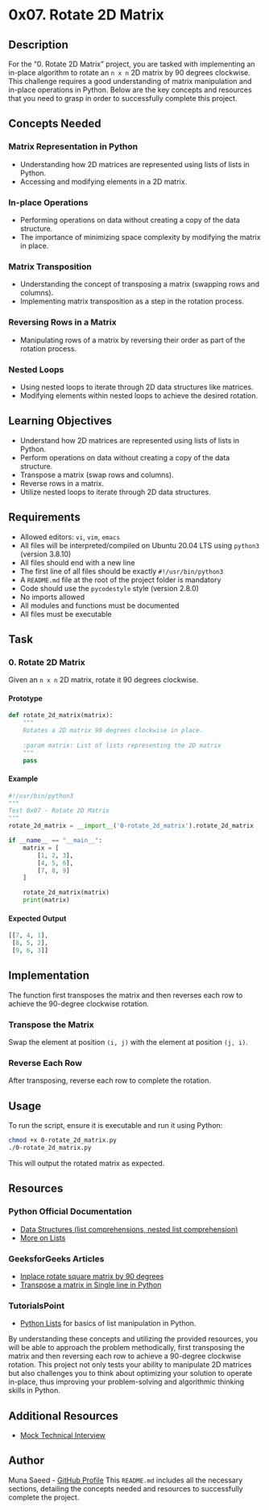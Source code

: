 # 0x07. Rotate 2D Matrix

## Description

For the “0. Rotate 2D Matrix” project, you are tasked with implementing an in-place algorithm to rotate an `n x n` 2D matrix by 90 degrees clockwise. This challenge requires a good understanding of matrix manipulation and in-place operations in Python. Below are the key concepts and resources that you need to grasp in order to successfully complete this project.

## Concepts Needed

### Matrix Representation in Python

- Understanding how 2D matrices are represented using lists of lists in Python.
- Accessing and modifying elements in a 2D matrix.

### In-place Operations

- Performing operations on data without creating a copy of the data structure.
- The importance of minimizing space complexity by modifying the matrix in place.

### Matrix Transposition

- Understanding the concept of transposing a matrix (swapping rows and columns).
- Implementing matrix transposition as a step in the rotation process.

### Reversing Rows in a Matrix

- Manipulating rows of a matrix by reversing their order as part of the rotation process.

### Nested Loops

- Using nested loops to iterate through 2D data structures like matrices.
- Modifying elements within nested loops to achieve the desired rotation.

## Learning Objectives

- Understand how 2D matrices are represented using lists of lists in Python.
- Perform operations on data without creating a copy of the data structure.
- Transpose a matrix (swap rows and columns).
- Reverse rows in a matrix.
- Utilize nested loops to iterate through 2D data structures.

## Requirements

- Allowed editors: `vi`, `vim`, `emacs`
- All files will be interpreted/compiled on Ubuntu 20.04 LTS using `python3` (version 3.8.10)
- All files should end with a new line
- The first line of all files should be exactly `#!/usr/bin/python3`
- A `README.md` file at the root of the project folder is mandatory
- Code should use the `pycodestyle` style (version 2.8.0)
- No imports allowed
- All modules and functions must be documented
- All files must be executable

## Task

### 0. Rotate 2D Matrix

Given an `n x n` 2D matrix, rotate it 90 degrees clockwise.

#### Prototype
```python
def rotate_2d_matrix(matrix):
    """
    Rotates a 2D matrix 90 degrees clockwise in place.
    
    :param matrix: List of lists representing the 2D matrix
    """
    pass
```

#### Example

```python
#!/usr/bin/python3
"""
Test 0x07 - Rotate 2D Matrix
"""
rotate_2d_matrix = __import__('0-rotate_2d_matrix').rotate_2d_matrix

if __name__ == "__main__":
    matrix = [
        [1, 2, 3],
        [4, 5, 6],
        [7, 8, 9]
    ]

    rotate_2d_matrix(matrix)
    print(matrix)
```

#### Expected Output

```python
[[7, 4, 1],
 [8, 5, 2],
 [9, 6, 3]]
```

## Implementation

The function first transposes the matrix and then reverses each row to achieve the 90-degree clockwise rotation.

### Transpose the Matrix
Swap the element at position `(i, j)` with the element at position `(j, i)`.

### Reverse Each Row
After transposing, reverse each row to complete the rotation.

## Usage

To run the script, ensure it is executable and run it using Python:

```bash
chmod +x 0-rotate_2d_matrix.py
./0-rotate_2d_matrix.py
```

This will output the rotated matrix as expected.

## Resources

### Python Official Documentation

- [Data Structures (list comprehensions, nested list comprehension)](https://docs.python.org/3/tutorial/datastructures.html)
- [More on Lists](https://docs.python.org/3/tutorial/datastructures.html#more-on-lists)

### GeeksforGeeks Articles

- [Inplace rotate square matrix by 90 degrees](https://www.geeksforgeeks.org/inplace-rotate-square-matrix-by-90-degrees/)
- [Transpose a matrix in Single line in Python](https://www.geeksforgeeks.org/transpose-matrix-single-line-python/)

### TutorialsPoint

- [Python Lists](https://www.tutorialspoint.com/python/python_lists.htm) for basics of list manipulation in Python.

By understanding these concepts and utilizing the provided resources, you will be able to approach the problem methodically, first transposing the matrix and then reversing each row to achieve a 90-degree clockwise rotation. This project not only tests your ability to manipulate 2D matrices but also challenges you to think about optimizing your solution to operate in-place, thus improving your problem-solving and algorithmic thinking skills in Python.

## Additional Resources

- [Mock Technical Interview](https://www.youtube.com/watch?v=yM9Xbi-MigE)

## Author

Muna Saeed - [GitHub Profile](https://github.com/Muna-Saeed)
This `README.md` includes all the necessary sections, detailing the concepts needed and resources to successfully complete the project.
